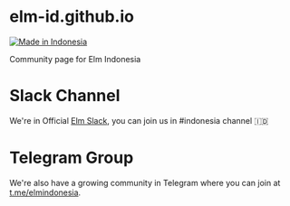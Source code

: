 # elm-id.github.io
[![Made in Indonesia](https://made-in-indonesia.github.io/made-in-indonesia.svg)](https://github.com/made-in-indonesia/made-in-indonesia)

Community page for Elm Indonesia

# Slack Channel

We're in Official [Elm Slack](https://elmlang.herokuapp.com/), you can join us in #indonesia channel 🇮🇩

# Telegram Group

We're also have a growing community in Telegram where you can join at [t.me/elmindonesia](https://t.me/elmindonesia).

